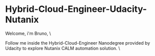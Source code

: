 # Hybrid-Cloud-Engineer-Udacity-Nutanix
Welcome, i'm Bruno, \

Follow me inside the Hybrid-Cloud-Engineer Nanodegree provided by Udacity to explore Nutanix CALM automation solution. \
